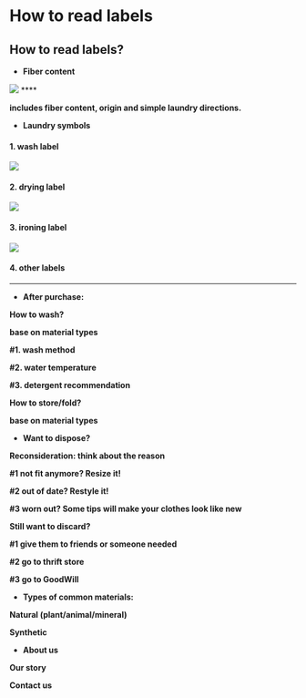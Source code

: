 # How to read labels

## **How to read labels?**

* **Fiber content** 

![](https://lh3.googleusercontent.com/cMtKFr9GmuM12cPtP6EuzzjL1FWdEu-VwwAuSbEDQ_NKI_sSlQMGmWuR8poCYxwqLK1kgAOhSmBjCt2_AMQWmTG-j0DJXY2RMehZNRu4sC3sQBmdgEE5JcfFyKFyfPCdhwJpIcGt) ****

**includes fiber content, origin and simple laundry directions.**  


* **Laundry symbols**

#### **1. wash label** 

![](https://lh6.googleusercontent.com/79ljRXuTa3cjXtWLURvCHsUHMihEOir6W1Re7rDXpBjiB8j31EmPmD6Ks6UBpuxpQFvxJOMYhi6VxPIKpSvTswRxBRUyQJmWTgHns85QLbQ5BB-bD4GiM9Sd3e_y95_tDeDeVdGX)

#### **2. drying label** 

![](https://lh3.googleusercontent.com/XDVZ1Zn_gN40i6AvFLJcBfM6xSNtuV7FBSkQaWopfxRLFI61S7L2mgmKwk2Agoeu0bFRD6dsBKR7B7mhIsad1aE0pHY19_Y9QZL4OyfVSghSzEef413rK0c0AioKN5rnx1kFkDPR)

#### **3. ironing label**  

![](https://lh3.googleusercontent.com/cSiDPV2_SX9H9CfAfU5P8M-zO8In8eSXOtJ8q_yOBHaANCfjWjtHh_vfxDmeLxb8UyBKEHcIl_ZuMUIMonvMu-0bAFXk6l7U6rd0a4fjHfRvzXWeb6uiiCmluCOCg_CvKYgSMT0P)

#### **4. other labels**  

  
  
****

* **After purchase:**

**How to wash?**

**base on material types**

**\#1. wash method**

**\#2. water temperature**

**\#3. detergent recommendation**

**How to store/fold?**

**base on material types**  
  


* **Want to dispose?**

**Reconsideration: think about the reason**

**\#1 not fit anymore? Resize it!** 

**\#2 out of date? Restyle it!**

**\#3 worn out? Some tips will make your clothes look like new**  


**Still want to discard?**

**\#1 give them to friends or someone needed**

**\#2 go to thrift store**

**\#3 go to GoodWill**  
  
  


* **Types of common materials:**

**Natural \(plant/animal/mineral\)**

**Synthetic**   
  


* **About us**

**Our story**

**Contact us**  
  
  
  
  
  
  
  
  
  
  
  
  
  
  
  



